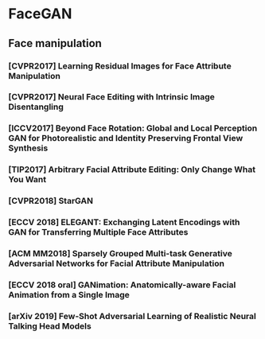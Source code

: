 # FaceGAN
## Face manipulation

### [CVPR2017] Learning Residual Images for Face Attribute Manipulation


### [CVPR2017] Neural Face Editing with Intrinsic Image Disentangling

### [ICCV2017] Beyond Face Rotation: Global and Local Perception GAN for Photorealistic and Identity Preserving Frontal View Synthesis

### [TIP2017] Arbitrary Facial Attribute Editing: Only Change What You Want

### [CVPR2018] StarGAN


### [ECCV 2018] ELEGANT: Exchanging Latent Encodings with GAN for Transferring Multiple Face Attributes


### [ACM MM2018] Sparsely Grouped Multi-task Generative Adversarial Networks for Facial Attribute Manipulation


### [ECCV 2018 oral] GANimation: Anatomically-aware Facial Animation from a Single Image

### [arXiv 2019] Few-Shot Adversarial Learning of Realistic Neural Talking Head Models












